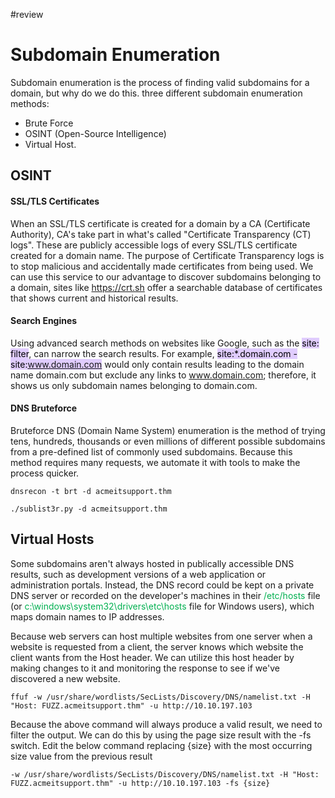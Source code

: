 #review
# Subdomain Enumeration

Subdomain enumeration is the process of finding valid subdomains for a domain, but why do we do this. three different subdomain enumeration methods: 
- Brute Force
- OSINT (Open-Source Intelligence)
- Virtual Host.

## OSINT

#### SSL/TLS Certificates

When an SSL/TLS certificate is created for a domain by a CA (Certificate Authority), CA's take part in what's called "Certificate Transparency (CT) logs". These are publicly accessible logs of every SSL/TLS certificate created for a domain name. The purpose of Certificate Transparency logs is to stop malicious and accidentally made certificates from being used. We can use this service to our advantage to discover subdomains belonging to a domain, sites like https://crt.sh offer a searchable database of certificates that shows current and historical results.

#### Search Engines

Using advanced search methods on websites like Google, such as the <mark style="background: #D2B3FFA6;">site: filter</mark>, can narrow the search results. For example, <mark style="background: #D2B3FFA6;">site:*.domain.com -site:www.domain.com</mark> would only contain results leading to the domain name domain.com but exclude any links to www.domain.com; therefore, it shows us only subdomain names belonging to domain.com.

#### DNS Bruteforce

Bruteforce DNS (Domain Name System) enumeration is the method of trying tens, hundreds, thousands or even millions of different possible subdomains from a pre-defined list of commonly used subdomains. Because this method requires many requests, we automate it with tools to make the process quicker.

```
dnsrecon -t brt -d acmeitsupport.thm
```

```
./sublist3r.py -d acmeitsupport.thm
```

## Virtual Hosts
Some subdomains aren't always hosted in publically accessible DNS results, such as development versions of a web application or administration portals. Instead, the DNS record could be kept on a private DNS server or recorded on the developer's machines in their <span style="color:rgb(0, 176, 80)">/etc/hosts</span> file (or <span style="color:rgb(0, 176, 80)">c:\windows\system32\drivers\etc\hosts</span> file for Windows users), which maps domain names to IP addresses. 

Because web servers can host multiple websites from one server when a website is requested from a client, the server knows which website the client wants from the Host header. We can utilize this host header by making changes to it and monitoring the response to see if we've discovered a new website.


```
ffuf -w /usr/share/wordlists/SecLists/Discovery/DNS/namelist.txt -H "Host: FUZZ.acmeitsupport.thm" -u http://10.10.197.103
```

Because the above command will always produce a valid result, we need to filter the output. We can do this by using the page size result with the -fs switch. Edit the below command replacing {size} with the most occurring size value from the previous result

```
-w /usr/share/wordlists/SecLists/Discovery/DNS/namelist.txt -H "Host: FUZZ.acmeitsupport.thm" -u http://10.10.197.103 -fs {size}
```
